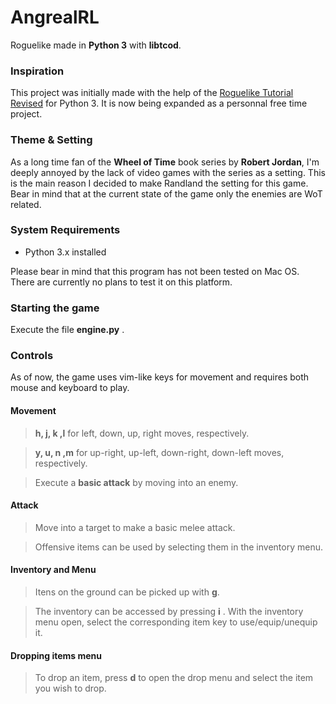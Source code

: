 # AngrealRL
Roguelike made in __Python 3__ with __libtcod__. 

### Inspiration
This project was initially made with the help of the [Roguelike Tutorial Revised](http://rogueliketutorials.com/ "Roguelike Tutorial Revised") for Python 3. It is now being expanded as a personnal free time project.

### Theme & Setting
As a long time fan of the __Wheel of Time__ book series by __Robert Jordan__, I'm deeply annoyed by the lack of video games with the series as a setting. This is the main reason I decided to make Randland the setting for this game. Bear in mind that at the current state of the game only the enemies are WoT related.

### System Requirements 
- Python 3.x installed

Please bear in mind that this program has not been tested on Mac OS. There are currently no plans to test it on this platform.

### Starting the game
Execute the file __engine.py__ .

### Controls
As of now, the game uses vim-like keys for movement and requires both mouse and keyboard to play.

#### Movement
> __h, j, k ,l__ for left, down, up, right moves, respectively.

> __y, u, n ,m__ for up-right, up-left, down-right, down-left moves, respectively.

> Execute a __basic attack__ by moving into an enemy.

#### Attack
> Move into a target to make a basic melee attack.

> Offensive items can be used by selecting them in the inventory menu.

#### Inventory and Menu
> Itens on the ground can be picked up with __g__.

> The inventory can be accessed by pressing __i__ . With the inventory menu open, select the corresponding item key to use/equip/unequip it.

#### Dropping items menu
>To drop an item, press __d__ to open the drop menu and select the item you wish to drop.
